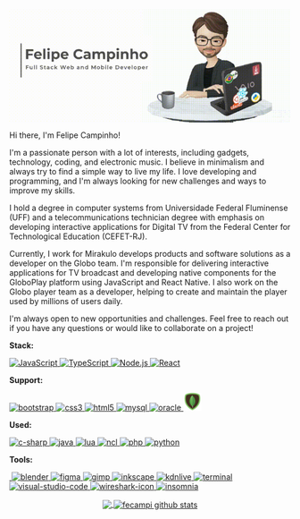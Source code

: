 <p align="center">
  <a href="https://github.com/fecampi">
    <img align="center"  width="900" src="assets/banner.gif" />
  </a>
</p>

Hi there, I'm Felipe Campinho!

I'm a passionate person with a lot of interests, including gadgets, technology, coding, and electronic music. I believe in minimalism and always try to find a simple way to live my life. I love developing and programming, and I'm always looking for new challenges and ways to improve my skills.

I hold a degree in computer systems from Universidade Federal Fluminense (UFF) and a telecommunications technician degree with emphasis on developing interactive applications for Digital TV from the Federal Center for Technological Education (CEFET-RJ).

Currently, I work for Mirakulo develops products and software solutions as a developer on the Globo team. I'm responsible for delivering interactive applications for TV broadcast and developing native components for the GloboPlay platform using JavaScript and React Native. I also work on the Globo player team as a developer, helping to create and maintain the player used by millions of users daily.

I'm always open to new opportunities and challenges. Feel free to reach out if you have any questions or would like to collaborate on a project!


**Stack:**  
<p align="left">
  <a href="https://developer.mozilla.org/pt-BR/docs/Aprender/JavaScript">
    <img alt="JavaScript" width="32px" src="/assets/stack/javascript.svg" />
  </a><a href="https://www.typescriptlang.org/docs/">
    <img alt="TypeScript" width="32px" src="/assets/stack/typescript.svg" />
   </a><a href="https://nodejs.org/api/">
    <img alt="Node.js" width="32px" src="/assets/stack/node.svg" />
   </a><a href="https://pt-br.reactjs.org/docs/getting-started.html">
  <img alt="React" width="32px" src="/assets/stack/reactjs.svg" />
  </a>
</p>

**Support:**  
<p align="left">
   <a href="https://getbootstrap.com/docs/4.5/getting-started/introduction/">
  <img alt="bootstrap" width="32px" src="/assets/support/bootstrap.svg" />
  </a><a href="https://www.w3schools.com/css/default.asp">
  <img alt="css3" width="32px" src="assets/support/css3.svg" />
  </a><a href="https://www.w3schools.com/html/default.asp">
  <img alt="html5" width="32px" src="assets/support/html5.svg" />
   </a><a href="https://www.mysql.com/">
  <img alt="mysql" width="32px" src="assets/support/mysql.svg" />
   </a><a href="https://www.oracle.com/br/database/technologies/">
  <img alt="oracle" width="32px" src="assets/support/oracle.svg" />
   </a><a href="https://www.mongodb.com/">
  <img alt="mongoDB" width="32px" src="assets/support/pngwing.com.png" />
   </a>
</p>




**Used:**  
<p align="left">
   <a href="https://docs.microsoft.com/pt-br/dotnet/csharp/">
  <img alt="c-sharp" width="32px" src="assets/used/c-sharp.svg" />
   </a><a href="https://docs.oracle.com/javase/8/docs/">
  <img alt="java" width="32px" src="assets/used/java.png" />
   </a><a href="https://www.lua.org/manual/5.1/pt/manual.html">
  <img alt="lua" width="32px" src="assets/used/lua.png" />
   </a><a href="https://www.ncl.ucar.edu/">
  <img alt="ncl" width="32px" src="assets/used/ncl.png" />
   </a><a href="https://www.php.net/docs.php">
  <img alt="php" width="32px" src="assets/used/php.svg" />
   </a><a href="https://docs.python.org/3/">
  <img alt="python" width="32px" src="assets/used/python.svg" />
   </a>
</p>


**Tools:**  

<p align="left">
   <a href="https://www.audacityteam.org/">
  <img alt="" width="32px" src="assets/tools/audacity.png" />
   </a><a href="https://www.blender.org/">
  <img alt="blender" width="32px" src="assets/tools/blender.png" />
   </a><a href="https://www.figma.com/">
  <img alt="figma" width="32px" src="assets/tools/figma.png" />
  </a><a href="https://www.gimp.org/">
  <img alt="gimp" width="32px" src="assets/tools/gimp.png" />
   </a><a href="https://inkscape.org/pt-br/">
  <img alt="inkscape" width="32px" src="assets/tools/inkscape.png" />
   </a><a href="https://kdenlive.org/en/">
  <img alt="kdnlive" width="32px" src="assets/tools/kdnlive.png" />
   </a><a href="https://blog.rocketseat.com.br/terminal-com-oh-my-zsh-spaceship-dracula-e-mais/">
  <img alt="terminal" width="32px" src="assets/tools/terminal.png" />
   </a><a href="https://code.visualstudio.com/">
  <img alt="visual-studio-code" width="32px" src="assets/tools/visual-studio-code.png" />
   </a><a href="https://www.wireshark.org/docs/">
  <img alt="wireshark-icon" width="32px" src="assets/tools/wireshark-icon.png" />
   </a><a href="https://insomnia.rest/download/">
  <img alt="insomnia" width="32px" src="assets/support/insomnia.png" />
  </a>
</p>




<p align="center">

  <a href="https://github.com/fecampi">
    <img 
         align="center" 
         height="180"
         src="https://github-readme-stats.vercel.app/api/top-langs/?username=fecampi&layout=compact" 
     />
  </a>
  <a href="https://github.com/fecampi">
    <img 
         align="center" 
         height="180"
         src="https://github-readme-stats.vercel.app/api?username=fecampi&show_icons=true&include_all_commits=true" alt="fecampi github stats" />
  </a>

